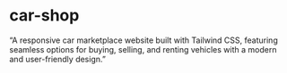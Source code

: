 # car-shop
“A responsive car marketplace website built with Tailwind CSS, featuring seamless options for buying, selling, and renting vehicles with a modern and user-friendly design.”
